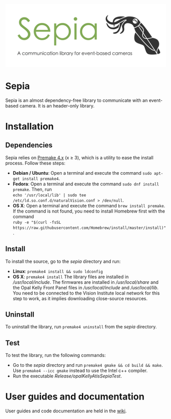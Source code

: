 ![sepia](sepiaBanner.png "The Sepia banner")

# Sepia

Sepia is an almost dependency-free library to communicate with an event-based camera. It is an header-only library.

# Installation

## Dependencies

Sepia relies on [Premake 4.x](https://github.com/premake/premake-4.x) (x ≥ 3), which is a utility to ease the install process. Follow these steps:
  - __Debian / Ubuntu__: Open a terminal and execute the command `sudo apt-get install premake4`.
  - __Fedora__: Open a terminal and execute the command `sudo dnf install premake`. Then, run<br />
  `echo '/usr/local/lib' | sudo tee /etc/ld.so.conf.d/naturalVision.conf > /dev/null`.
  - __OS X__: Open a terminal and execute the command `brew install premake`. If the command is not found, you need to install Homebrew first with the command<br />
  `ruby -e "$(curl -fsSL https://raw.githubusercontent.com/Homebrew/install/master/install)"`.

## Install

To install the source, go to the *sepia* directory and run:
  - __Linux__: `premake4 install && sudo ldconfig`
  - __OS X__: `premake4 install`
The library files are installed in */usr/local/include*. The firmwares are installed in */usr/local/share* and the Opal Kelly Front Panel files in */usr/local/include* and */usr/local/lib*. You need to be connected to the Vision Institute local network for this step to work, as it implies downloading close-source resources.

## Uninstall

To uninstall the library, run `premake4 uninstall` from the *sepia* directory.

## Test

To test the library, run the following commands:
  - Go to the *sepia* directory and run `premake4 gmake && cd build && make`. Use `premake4 --icc gmake` instead to use the Intel c++ compiler.
  - Run the executable *Release/opalKellyAtisSepiaTest*.

# User guides and documentation

User guides and code documentation are held in the [wiki](https://github.com/neuromorphic-paris/sepia/wiki).
